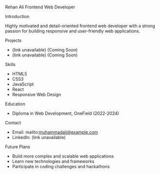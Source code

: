 

Rehan Ali
Frontend Web Developer

Introduction

Highly motivated and detail-oriented frontend web developer with a strong passion for building responsive and user-friendly web applications.

Projects

- (link unavailable) (Coming Soon)
- (link unavailable) (Coming Soon)

Skills

- HTML5
- CSS3
- JavaScript
- React
- Responsive Web Design

Education

- Diploma in Web Development, OneField (2022-2024)

Contact

- Email: mailto:muhammadali@example.com
- LinkedIn: (link unavailable)

Future Plans

- Build more complex and scalable web applications
- Learn new technologies and frameworks
- Participate in coding challenges and hackathons



<!---
rehanali23/rehanali23 is a ✨ special ✨ repository because its `README.md` (this file) appears on your GitHub profile.
You can click the Preview link to take a look at your changes.
--->
